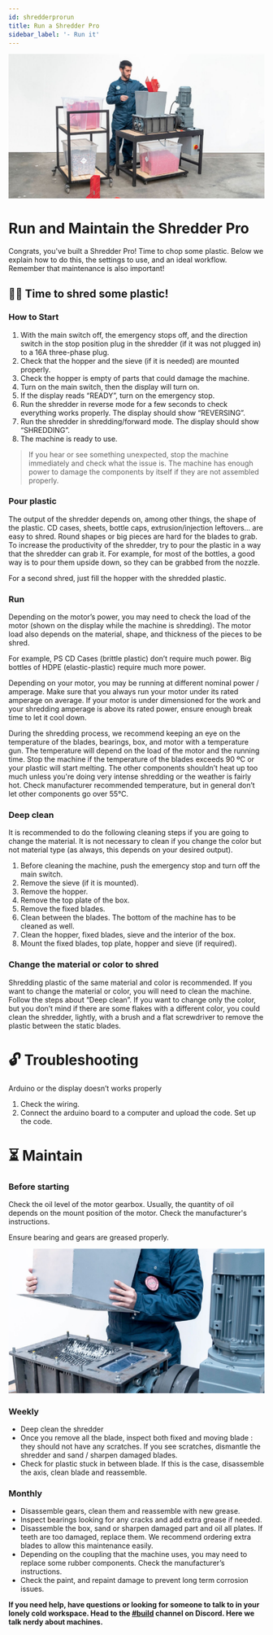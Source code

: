```yaml
---
id: shredderprorun
title: Run a Shredder Pro
sidebar_label: '- Run it'
---
```


<style>
:root {
  --highlight: #f29094;
  --hover: #f29094;
}
</style>

![Shredder](assets/build/shredderpro-run1.jpg)

# Run and Maintain the Shredder Pro
Congrats, you've built a Shredder Pro! Time to chop some plastic. Below we explain how to do this, the settings to use, and an ideal workflow.  Remember that maintenance is also important!

## 🏃‍♀️ Time to shred some plastic!

### How to Start

1. With the main switch off, the emergency stops off, and the direction switch in the stop position plug in the shredder (if it was not plugged in) to a 16A three-phase plug.
2. Check that the hopper and the sieve (if it is needed) are mounted properly.
3. Check the hopper is empty of parts that could damage the machine.
4. Turn on the main switch, then the display will turn on.
5. If the display reads “READY”, turn on the emergency stop.
6. Run the shredder in reverse mode for a few seconds to check everything works properly. The display should show “REVERSING”.
7. Run the shredder in shredding/forward mode. The display should show “SHREDDING”.
8. The machine is ready to use.
> If you hear or see something unexpected, stop the machine immediately and check what the issue is. The machine has enough power to damage the components by itself if they are not assembled properly.

### Pour plastic

The output of the shredder depends on, among other things, the shape of the plastic. CD cases, sheets, bottle caps, extrusion/injection leftovers… are easy to shred. Round shapes or big pieces are hard for the blades to grab. To increase the productivity of the shredder, try to pour the plastic in a way that the shredder can grab it. For example, for most of the bottles, a good way is to pour them upside down, so they can be grabbed from the nozzle.

For a second shred, just fill the hopper with the shredded plastic.

### Run

Depending on the motor’s power, you may need to check the load of the motor (shown on the display while the machine is shredding). The motor load also depends on the material, shape, and thickness of the pieces to be shred.

For example, PS CD Cases (brittle plastic) don’t require much power. Big bottles of HDPE (elastic-plastic) require much more power.

Depending on your motor, you may be running at different nominal power / amperage. Make sure that you always run your motor under its rated amperage on average. If your motor is under dimensioned for the work and your shredding amperage is above its rated power, ensure enough break time to let it cool down.

During the shredding process, we recommend keeping an eye on the temperature of the blades, bearings, box, and motor with a temperature gun. The temperature will depend on the load of the motor and the running time. Stop the machine if the temperature of the blades exceeds 90 ºC or your plastic will start melting. The other components shouldn’t heat up too much unless you're doing very intense shredding or the weather is fairly hot. Check manufacturer recommended temperature, but in general don’t let other components go over 55°C.

### Deep clean

It is recommended to do the following cleaning steps if you are going to change the material. It is not necessary to clean if you change the color but not material type (as always, this depends on your desired output).

1. Before cleaning the machine, push the emergency stop and turn off the main switch.
2. Remove the sieve (if it is mounted).
3. Remove the hopper.
4. Remove the top plate of the box.
5. Remove the fixed blades.
6. Clean between the blades. The bottom of the machine has to be cleaned as well.
7. Clean the hopper, fixed blades, sieve and the interior of the box.
8. Mount the fixed blades, top plate, hopper and sieve (if required).

### Change the material or color to shred

Shredding plastic of the same material and color is recommended. If you want to change the material or color, you will need to clean the machine. Follow the steps about “Deep clean”. If you want to change only the color, but you don’t mind if there are some flakes with a different color, you could clean the shredder, lightly, with a brush and a flat screwdriver to remove the plastic between the static blades.

# 🔓 Troubleshooting
Arduino or the display doesn’t works properly

1. Check the wiring.
2. Connect the arduino board to a computer and upload the code. Set up the code.

# ⏳ Maintain

### Before starting

Check the oil level of the motor gearbox. Usually, the quantity of oil depends on the mount position of the motor. Check the manufacturer's instructions.

Ensure bearing and gears are greased properly.

![Shredder](assets/build/shredderpro-maintain.jpg)

### Weekly

- Deep clean the shredder
- Once you remove all the blade, inspect both fixed and moving blade : they should not have any scratches. If you see scratches, dismantle the shredder and sand / sharpen damaged blades.
- Check for plastic stuck in between blade. If this is the case, disassemble the axis, clean blade and reassemble.

### Monthly

- Disassemble gears, clean them and reassemble with new grease.
- Inspect bearings looking for any cracks and add extra grease if needed.
- Disassemble the box, sand or sharpen damaged part and oil all plates. If teeth are too damaged, replace them. We recommend ordering extra blades to allow this maintenance easily.
- Depending on the coupling that the machine uses, you may need to replace some rubber components. Check the manufacturer’s instructions.
- Check the paint, and repaint damage to prevent long term corrosion issues.

**If you need help, have questions or looking for someone to talk to in your lonely cold workspace. Head to the [#build](https://discordapp.com/invite/XQDmQVT) channel on Discord. Here we talk nerdy about machines.**
